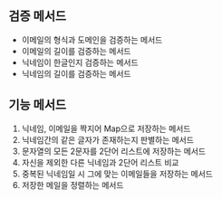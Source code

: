 ## 검증 메서드
+ 이메일의 형식과 도메인을 검증하는 메서드 
+ 이메일의 길이를 검증하는 메서드 
+ 닉네임이 한글인지 검증하는 메서드 
+ 닉네임의 길이를 검증하는 메서드

## 기능 메서드
1. 닉네임, 이메일을 짝지어 Map으로 저장하는 메서드
2. 닉네임간의 같은 글자가 존재하는지 판별하는 메서드
3. 문자열의 모든 2문자를 2단어 리스트에 저장하는 메서드 
4. 자신을 제외한 다른 닉네임과 2단어 리스트 비교 
5. 중복된 닉네임일 시 그에 맞는 이메일들을 저장하는 메서드 
6. 저장한 메일을 정렬하는 메서드